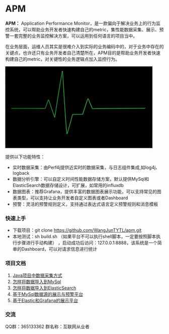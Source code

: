 APM
=============
__APM：__ Application Performance Monitor，是一款偏向于解决业务上的行为监控系统，可以帮助业务开发者快速构建自己的metric，集性能数据采集、展示、预警一套完整的业务监控解决方案，可以运用到任何语言的项目当中。

在业务层面，运维人员其实是很难介入到实际的业务编码中的，对于业务中存在的关键点，也许还只有业务开发者自己清楚所在，APM目的是帮助业务开发者快速构建自己的metric，对关键性的业务逻辑点加入监控行为。

![alt text](./reference/images/apm_heart.jpg)

提供以下功能特性：

- 实时数据采集：由Perf4j提供近实时的数据采集，与日志组件集成,如log4j、logback
- 数据分析引擎：可以自定义时间性能数据存储方案，默认提供MySql和ElasticSearch数据存储设计，可扩展，如常用的influxdb
- 数据图表：推荐Grafana，提供丰富的数据图表展示功能，可以支持常见的图表类型，可以支持让业务开发者自定义图表或者Dashboard
- 预警：灵活的预警规则定义，支持通过表达式语言定义预警规则和消息模板

### 快速上手
- 下载项目：git clone https://github.com/WangJunTYTL/apm.git
- 本地测试：sh  build.sh （如果平台不可以执行shell脚本，一定要按照脚本执行步骤进行手动构建） ，启动成功后访问：127.0.0.1:8888，该系统是一个简单的Dashboard，可以对请求信息进行统计

### 项目文档

1. [Java项目中数据采集方式](./reference/apm_gather.md)
2. [怎样将数据导入到MySql](./reference/apm_mysql.md)
3. [怎样将数据导入到ElasticSearch](./reference/apm_elasticsearch.md)
4. [基于MySql数据源的展示与预警平台](./reference/apm_dashboard.md)
5. [基于Elastic和Grafana的展示平台](./reference/apm_other.md)


### 交流

QQ群：365133362 群名称：互联网从业者    

